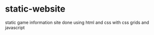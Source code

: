 # static-website
static game information site done using html and css with css grids and javascript 
